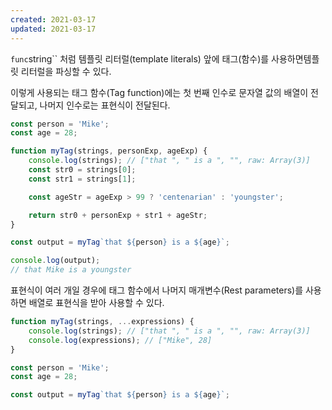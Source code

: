 ```yaml
---
created: 2021-03-17
updated: 2021-03-17
---
```


`func`string`` 처럼 템플릿 리터럴(template literals) 앞에 태그(함수)를 사용하면템플릿 리터럴을 파싱할 수 있다.

이렇게 사용되는 태그 함수(Tag function)에는 첫 번째 인수로 문자열 값의 배열이 전달되고, 나머지 인수로는 표현식이 전달된다.

```javascript
const person = 'Mike';
const age = 28;

function myTag(strings, personExp, ageExp) {
	console.log(strings); // ["that ", " is a ", "", raw: Array(3)]
	const str0 = strings[0];
	const str1 = strings[1];

	const ageStr = ageExp > 99 ? 'centenarian' : 'youngster';

	return str0 + personExp + str1 + ageStr;
}

const output = myTag`that ${person} is a ${age}`;

console.log(output);
// that Mike is a youngster
```

표현식이 여러 개일 경우에 태그 함수에서 나머지 매개변수(Rest parameters)를 사용하면 배열로 표현식을 받아 사용할 수 있다.

```javascript
function myTag(strings, ...expressions) {
	console.log(strings); // ["that ", " is a ", "", raw: Array(3)]
	console.log(expressions); // ["Mike", 28]
}

const person = 'Mike';
const age = 28;

const output = myTag`that ${person} is a ${age}`;
```

